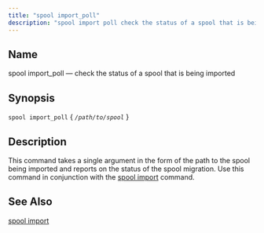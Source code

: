 ```yaml
---
title: "spool import_poll"
description: "spool import poll check the status of a spool that is being imported spool import poll path to spool This command takes a single argument in the form of the path to the spool being imported and reports on the status of the spool migration Use this command in conjunction..."
---
```


<a name="console_commands.spool_import_poll"></a> 
## Name

spool import_poll — check the status of a spool that is being imported

## Synopsis

`spool import_poll` { *`/path/to/spool`* }

<a name="idp14180960"></a> 
## Description

This command takes a single argument in the form of the path to the spool being imported and reports on the status of the spool migration. Use this command in conjunction with the [spool import](console_commands.spool_import "spool import") command.

<a name="idp14183520"></a> 
## See Also

[spool import](console_commands.spool_import "spool import")